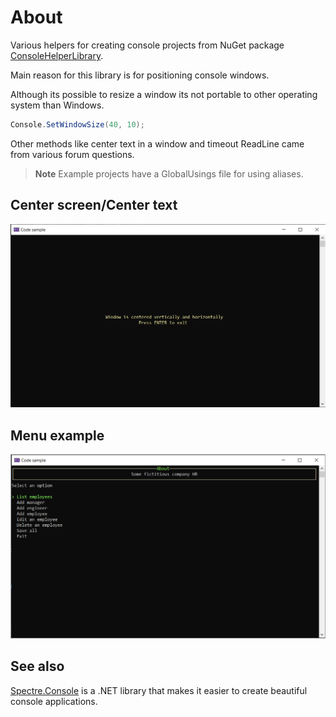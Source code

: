 # About

Various helpers for creating console projects from NuGet package [ConsoleHelperLibrary](https://www.nuget.org/packages/ConsoleHelperLibrary/).

Main reason for this library is for positioning console windows.

Although its possible to resize a window its not portable to other operating system than Windows.

```csharp
Console.SetWindowSize(40, 10);
```

Other methods like center text in a window and timeout ReadLine came from various forum questions.

> **Note**
> Example projects have a GlobalUsings file for using aliases.

## Center screen/Center text

![centering](assets/centerScreen.png)

## Menu example

![menu sample](assets/menu.png)

## See also

[Spectre.Console](https://spectreconsole.net/) is a .NET library that makes it easier to create beautiful console applications.